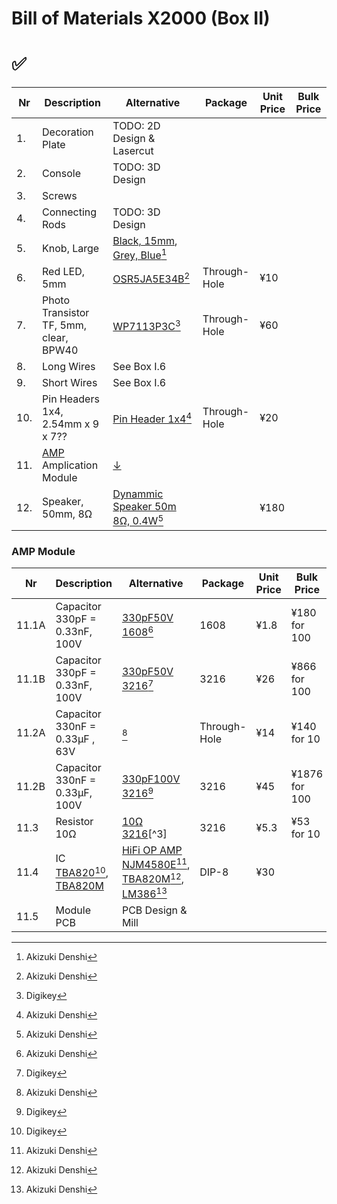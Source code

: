 # Bill of Materials X2000 (Box II)

# ✅

| Nr  | Description            | Alternative            | Package                | Unit Price             |  Bulk Price            |
| --- | ---------------------- | ---------------------- | ---------------------- | ---------------------- | ---------------------- |
| 1.  | Decoration Plate       | TODO: 2D Design & Lasercut | | | |
| 2.  | Console                | TODO: 3D Design | | | |
| 3.  | Screws                 | | | | |
| 4.  | Connecting Rods        | TODO: 3D Design | | | |
| 5.  | Knob, Large            | [Black, 15mm](https://akizukidenshi.com/catalog/g/gP-00253/), [Grey, Blue](https://akizukidenshi.com/catalog/g/gP-06091/)[^1] | | | |
| 6.  | Red LED, 5mm           | [OSR5JA5E34B](https://akizukidenshi.com/catalog/g/gI-12605/)[^1] | Through-Hole | ¥10 | |
| 7.  | Photo Transistor TF, 5mm, clear, BPW40| [WP7113P3C](https://www.digikey.jp/en/products/detail/kingbright/WP7113P3C/7318904)[^2] | Through-Hole | ¥60 | |
| 8.  | Long Wires             | See Box I.6 | | | |
| 9.  | Short Wires            | See Box I.6 | | | |
| 10. | Pin Headers 1x4, 2.54mm x 9 x 7??| [Pin Header 1x4](https://akizukidenshi.com/catalog/g/gC-10099/)[^1] | Through-Hole | ¥20 |  |
| 11. | [AMP](https://www.rigert.com/ee-wiki/index.php/KOSMOS_Verstärker-Modul) Amplication Module | [↓](#amp-module) | | | |
| 12. | Speaker, 50mm, 8Ω | [Dynammic Speaker 50m 8Ω, 0.4W](https://akizukidenshi.com/catalog/g/gP-09013/)[^1] | | ¥180 | |

### AMP Module
| Nr  | Description            | Alternative            | Package                | Unit Price             |  Bulk Price            |
| --- | ---------------------- | ---------------------- | ---------------------- | ---------------------- | ---------------------- |
| 11.1A | Capacitor 330pF = 0.33nF, 100V | [330pF50V 1608](https://akizukidenshi.com/catalog/g/gP-09254/)[^1] | 1608 | ¥1.8 | ¥180 for 100 |
| 11.1B | Capacitor 330pF = 0.33nF, 100V | [330pF50V 3216](https://www.digikey.jp/en/products/detail/samsung-electro-mechanics/CL31C331JBCNNNC/3887504)[^2] | 3216 | ¥26 | ¥866 for 100 |
| 11.2A | Capacitor 330nF = 0.33µF , 63V | [](https://akizukidenshi.com/catalog/g/gP-04227/)[^1] | Through-Hole | ¥14 | ¥140 for 10 |
| 11.2B | Capacitor 330nF = 0.33µF, 100V | [330pF100V 3216](https://www.digikey.jp/en/products/detail/kemet/C1206C334K1RECAUTO7210/8648498)[^2] | 3216 | ¥45 | ¥1876 for 100 |
| 11.3 | Resistor 10Ω | [10Ω 3216](https://www.sengoku.co.jp/mod/sgk_cart/detail.php?code=EEHD-0EBH)[^3] | 3216 | ¥5.3 | ¥53 for 10 |
| 11.4 | IC [TBA820](https://www.digikey.jp/en/products/detail/stmicroelectronics/TBA820M/634789?s=N4IgTCBcDaICoCECCAOMAGAsiAugXyA)[^2], [TBA820M](https://www.st.com/resource/en/datasheet/cd00000118.pdf) | [HiFi OP AMP NJM4580E](https://akizukidenshi.com/catalog/g/gI-14003/)[^1], [TBA820M](https://akizukidenshi.com/catalog/g/gI-17301/)[^1], [LM386](https://akizukidenshi.com/catalog/g/gI-14549/)[^1] | DIP-8 | ¥30 |  |
| 11.5 | Module PCB | PCB Design & Mill | | | |

[^1]: Akizuki Denshi
[^2]: Digikey
[^2]: Sengoku
